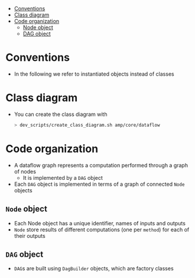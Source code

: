 <!--ts-->
   * [Conventions](#conventions)
   * [Class diagram](#class-diagram)
   * [Code organization](#code-organization)
      * [Node object](#node-object)
      * [DAG object](#dag-object)



<!--te-->

# Conventions

- In the following we refer to instantiated objects instead of classes

# Class diagram

- You can create the class diagram with
  ```bash
  > dev_scripts/create_class_diagram.sh amp/core/dataflow
  ```

# Code organization

- A dataflow graph represents a computation performed through a graph of nodes
  - It is implemented by a `DAG` object
- Each `DAG` object is implemented in terms of a graph of connected `Node`
  objects

## `Node` object

- Each Node object has a unique identifier, names of inputs and outputs
- `Node` store results of different computations (one per `method`) for each of
  their outputs

## `DAG` object

- `DAG`s are built using `DagBuilder` objects, which are factory classes
